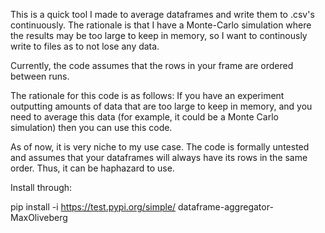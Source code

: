 This is a quick tool I made to average dataframes and write them to .csv's continuously. The rationale is that I have a Monte-Carlo simulation where the results may be too large to keep in memory, so I want to continously write to files as to not lose any data.

Currently, the code assumes that the rows in your frame are ordered between runs.

The rationale for this code is as follows: If you have an experiment outputting amounts of data that are too large to
keep in memory, and you need to average this data (for example, it could be a Monte Carlo simulation) then you can use
this code.

As of now, it is very niche to my use case. The code is formally untested and assumes that your dataframes will always
have its rows in the same order. Thus, it can be haphazard to use.

Install through:

pip install -i https://test.pypi.org/simple/ dataframe-aggregator-MaxOliveberg
